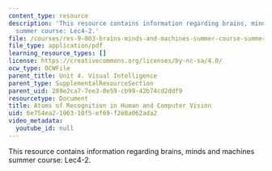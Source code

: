 ```yaml
---
content_type: resource
description: 'This resource contains information regarding brains, minds and machines
  summer course: Lec4-2.'
file: /courses/res-9-003-brains-minds-and-machines-summer-course-summer-2015/6e754ea2196310f5ef69f2e8a062ada2_MITRES_9_003SUM15_Lec4-2.pdf
file_type: application/pdf
learning_resource_types: []
license: https://creativecommons.org/licenses/by-nc-sa/4.0/
ocw_type: OCWFile
parent_title: Unit 4. Visual Intelligence
parent_type: SupplementalResourceSection
parent_uid: 289e2ca7-7ee3-0e59-cb99-42b74cd2ddf9
resourcetype: Document
title: Atoms of Recognition in Human and Computer Vision
uid: 6e754ea2-1963-10f5-ef69-f2e8a062ada2
video_metadata:
  youtube_id: null
---
```

This resource contains information regarding brains, minds and machines summer course: Lec4-2.